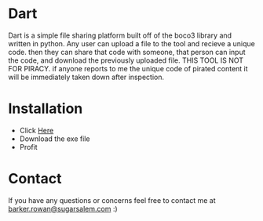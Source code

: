# Dart
Dart is a simple file sharing platform built off of the boco3 library and written in python. Any user can upload a file to the tool and recieve a unique code. then they can share that code with someone, that person can input the code, and download the previously uploaded file. THIS TOOL IS NOT FOR PIRACY. if anyone reports to me the unique code of pirated content it will be immediately taken down after inspection.
# Installation
 - Click [Here](https://github.com/lioen-dev/Dart/releases/latest)
 - Download the exe file
 - Profit
# Contact
If you have any questions or concerns feel free to contact me at barker.rowan@sugarsalem.com :)
